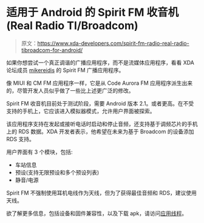# 适用于 Android 的 Spirit FM 收音机(Real Radio TI/Broadcom)

> 原文：<https://www.xda-developers.com/spirit-fm-radio-real-radio-tibroadcom-for-android/>

如果你想尝试一个真正调谐的广播应用程序，而不是流媒体应用程序，看看 XDA 论坛成员 [mikereidis](http://forum.xda-developers.com/member.php?u=3575078) 的 Spirit FM 广播应用程序。

像 MIUI 和 CM FM 应用程序一样，它是从 Code Aurora FM 应用程序派生出来的，尽管开发人员似乎做了一些比上述更广泛的修改。

Spirit FM 收音机目前处于测试阶段，需要 Android 版本 2.1。或者更高。在不受支持的手机上，它应该进入模拟器模式，允许用户界面被探索。

该应用程序支持在发起或接听电话时启动和停止音频，还支持基于调频芯片的手机上的 RDS 数据。XDA 开发者表示，他希望在未来为基于 Broadcom 的设备添加 RDS 支持。

用户界面有 3 个模块，包括:

*   车站信息
*   预设(支持无限预设和多个预设列表)
*   静音/电源

Spirit FM 不强制使用耳机电线作为天线，但为了获得最佳音频和 RDS，建议使用天线。

欲了解更多信息，包括设备和固件兼容性，以及下载 apk，请访问[应用线程](http://forum.xda-developers.com/showthread.php?t=1059296)。